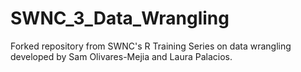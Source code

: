 # SWNC_3_Data_Wrangling
Forked repository from SWNC's R Training Series on data wrangling developed by Sam Olivares-Mejia and Laura Palacios.

